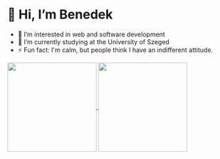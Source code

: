 # 👋 Hi, I’m Benedek
- 👀 I’m interested in web and software development
- 🌱 I’m currently studying at the University of Szeged
- ⚡ Fun fact: I'm calm, but people think I have an indifferent attitude.

<a href="#">
  <img height=200 align="center" src="https://github-readme-stats.vercel.app/api/top-langs?username=kekszharcos&layout=compact&langs_count=8&card_width=320" />
</a>
<a href="#">
  <img height=200 align="center" src="https://github-readme-stats.vercel.app/api?username=kekszharcos" />
</a>
